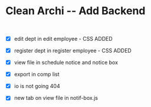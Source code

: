 # **Clean Archi -- Add Backend**
 
<br>
 
- [x] edit dept in edit employee - CSS ADDED
- [x] register dept in register employee - CSS ADDED
- [x] view file in schedule notice and notice box
- [x] export in comp list
- [x] io is not going 404
- [x] new tab on view file in notif-box.js
 
 
